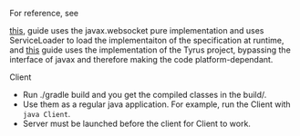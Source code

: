 For reference, see

[this](https://www.developer.com/java/ent/developing-websocket-clientserver-endpoints.html), guide uses the javax.websocket pure
implementation and uses ServiceLoader to load the implementaiton
of the specification at runtime, and [this](https://www.openshift.com/blog/how-to-build-java-websocket-applications-using-the-jsr-356-api)
guide uses the implementation of the Tyrus project, bypassing the
interface of javax and therefore making the code platform-dependant.

Client
- Run ./gradle build and you get the compiled classes in the build/.
- Use them as a regular java application. For example, run the Client
with ```java Client```.
- Server must be launched before the client for Client to work.
